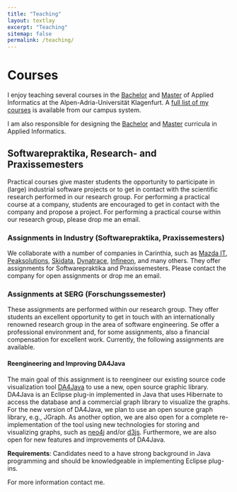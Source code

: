 ```yaml
---
title: "Teaching"
layout: textlay
excerpt: "Teaching"
sitemap: false
permalink: /teaching/
---
```


# Courses 

I enjoy teaching several courses in the [Bachelor](https://www.aau.at/en/studien/bachelor-applied-informatics/) and [Master](https://www.aau.at/en/studien/master-applied-informatics/) of Applied Informatics at the Alpen-Adria-Universität Klagenfurt. A [full list of my courses](https://campus.aau.at/studien/lvliste.jsp?atoken=1771224091) is available from our campus system.

I am also responsible for designing the [Bachelor](https://www.aau.at/en/studien/bachelor-applied-informatics/) and [Master](https://www.aau.at/en/studien/master-applied-informatics/) curricula in Applied Informatics.


## Softwarepraktika, Research- and Praxissemesters
Practical courses give master students the opportunity to participate in (large) industrial software projects or to get in contact with the scientific research performed in our research group. For performing a practical course at a company, students are encouraged to get in contact with the company and propose a project. For performing a practical course within our research group, please drop me an email.

### Assignments in Industry (Softwarepraktika, Praxissemesters)
We collaborate with a number of companies in Carinthia, such as [Mazda IT](http://www.mazda.at/), [Peaksolutions](http://www.peaksolution.com/), [Skidata](https://www.skidata.com/), [Dynatrace](https://www.dynatrace.com/), [Infineon](https://www.infineon.com/cms/austria/en/), and many others. They offer assignments for Softwarepraktika and Praxissemesters. Please contact the company for open assignments or drop me an email.

### Assignments at SERG (Forschungssemester)
These assignments are performed within our research group. They offer students an excellent opportunity to get in touch with an internationally renowned research group in the area of software engineering. Se offer a professional environment and, for some assignments, also a financial compensation for excellent work. Currently, the following assignments are available.

#### Reengineering and Improving DA4Java
The main goal of this assignment is to reengineer our existing source code visualization tool [DA4Java](https://serg.aau.at/bin/view/MartinPinzger/DA4Java) to use a new, open source graphic library. DA4Java is an Eclipse plug-in implemented in Java that uses Hibernate to access the database and a commercial graph library to visualize the graphs. For the new version of DA4Java, we plan to use an open source graph library, e.g., JGraph. As another option, we are also open for a complete re-implementation of the tool using new technologies for storing and visualizing graphs, such as [neo4j](http://neo4j.com/) and/or [d3js](http://d3js.org/). Furthermore, we are also open for new features and improvements of DA4Java.

**Requirements**: Candidates need to a have strong background in Java programming and should be knowledgeable in implementing Eclipse plug-ins.

For more information contact me.

